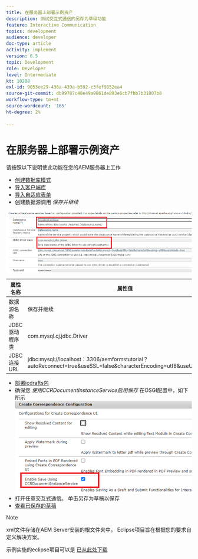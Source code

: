 ```yaml
---
title: 在服务器上部署示例资产
description: 测试交互式通信的另存为草稿功能
feature: Interactive Communication
topics: development
audience: developer
doc-type: article
activity: implement
version: 6.5
topic: Development
role: Developer
level: Intermediate
kt: 10208
exl-id: 9053ee29-436a-439a-b592-c3fef9852ea4
source-git-commit: db99787c48e49a9861de893e6cb7fbb7b31807b8
workflow-type: tm+mt
source-wordcount: '165'
ht-degree: 2%

---
```


# 在服务器上部署示例资产

请按照以下说明使此功能在您的AEM服务器上工作

* [创建数据库模式](assets/icdrafts.sql)
* [导入客户端库](assets/icdrafts.zip)
* [导入自适应表单](assets/SavedDraftsAdaptiveForm.zip)
* 创建数据源调用 _保存并继续_

![创建数据源](assets/data-source.png)

| 属性名称 | 属性值 |
|---|---|
| 数据源名称 | 保存并继续 |
| JDBC驱动程序类 | com.mysql.cj.jdbc.Driver |
| JDBC连接URL | jdbc:mysql://localhost：3306/aemformstutorial？autoReconnect=true&amp;useSSL=false&amp;characterEncoding=utf8&amp;useUnicode=true |

* [部署icdrafts包](assets/icdrafts.icdrafts.core-1.0-SNAPSHOT.jar)
* 确保您 _使用CCRDocumentInstanceService启用保存_ 在OSGI配置中，如下所示
   ![启用草稿](assets/enable-drafts.png)
* 打开任意交互式通信。 单击另存为草稿以保存
* [查看已保存的草稿](http://localhost:4502/content/dam/formsanddocuments/saveddrafts/jcr:content?wcmmode=disabled)

>[!NOTE]
>xml文件存储在AEM Server安装的根文件夹中。 Eclipse项目旨在根据您的要求自定义解决方案。

示例实施的eclipse项目可以是 [已从此处下载](assets/icdrafts-eclipse-project.zip)
